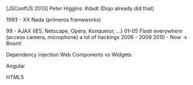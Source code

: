 [JSConfUS 2013] Peter Higgins: #dadt (Dojo already did that)

1993 - XX Nada (primeros frameworks)

99 - AJAX (IE5, Netscape, Opera, Konqueror, ...)
01-05 Flash everywhere (access camera, microphone) a lot of hackings
2006 - 2009
2010 - Now -> Boom!

Dependency injection
Web Components vs Widgets

Angular

HTML5
<div dojoType="foo.bar.baz"></div>
<div data-dojo-type="foo.bar.baz"></div>